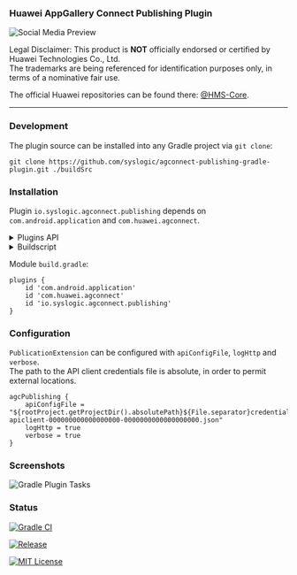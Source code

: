 ### Huawei AppGallery Connect Publishing Plugin

![Social Media Preview](https://raw.githubusercontent.com/syslogic/agconnect-publishing-gradle-plugin/master/screenshots/repository.png)

Legal Disclaimer: This product is **NOT** officially endorsed or certified by Huawei Technologies Co., Ltd.<br/>
The trademarks are being referenced for identification purposes only, in terms of a nominative fair use.

The official Huawei repositories can be found there: [@HMS-Core](https://github.com/orgs/HMS-Core/repositories).

 ---

### Development

The plugin source can be installed into any Gradle project via `git clone`:

    git clone https://github.com/syslogic/agconnect-publishing-gradle-plugin.git ./buildSrc

### Installation

Plugin `io.syslogic.agconnect.publishing` depends on `com.android.application` and `com.huawei.agconnect`.

<details>
<summary>Plugins API</summary>
<p>

````
/* Still required due to AGCP plugin. */
buildscript {
    dependencies {
        classpath "com.android.tools.build:gradle:7.2.1"
    }
}
plugins {
    id 'com.android.application' version "7.2.1" apply false
    id 'com.huawei.agconnect.agcp' version "1.7.0.300" apply false
    id 'io.syslogic.agconnect.publishing' version "7.2.1.3" apply false
}
````

</p>
</details>

<details>
<summary>Buildscript</summary>
<p>

````
buildscript {
    repositories {
        google()
        mavenCentral()
        maven { url "https://developer.huawei.com/repo/" }
        maven { url 'https://jitpack.io' }
    }
    dependencies {
        classpath "com.android.tools.build:gradle:7.2.1"
        classpath "com.huawei.agconnect:agcp:1.7.0.300"
        classpath "io.syslogic.agconnect:publishing:7.2.1.3"
    }
}
````

</p>
</details>

Module `build.gradle`:
````
plugins {
    id 'com.android.application'
    id 'com.huawei.agconnect'
    id 'io.syslogic.agconnect.publishing'
}
````

### Configuration

`PublicationExtension` can be configured with `apiConfigFile`, `logHttp` and `verbose`.<br/>
The path to the API client credentials file is absolute, in order to permit external locations.

````
agcPublishing {
    apiConfigFile = "${rootProject.getProjectDir().absolutePath}${File.separator}credentials${File.separator}agc-apiclient-000000000000000000-0000000000000000000.json"
    logHttp = true
    verbose = true
}
````

### Screenshots

![Gradle Plugin Tasks](https://raw.githubusercontent.com/syslogic/agconnect-publishing-gradle-plugin/master/screenshots/screenshot_01.png)

### Status

[![Gradle CI](https://github.com/syslogic/agconnect-publishing-gradle-plugin/actions/workflows/gradle.yml/badge.svg)](https://github.com/syslogic/agconnect-publishing-gradle-plugin/actions/workflows/gradle.yml)

[![Release](https://jitpack.io/v/syslogic/agconnect-publishing-gradle-plugin.svg)](https://jitpack.io/#io.syslogic/agconnect-publishing-gradle-plugin)

[![MIT License](https://img.shields.io/github/license/syslogic/agconnect-publishing-gradle-plugin)](https://github.com/syslogic/agconnect-publishing-gradle-plugin/blob/master/LICENSE)

